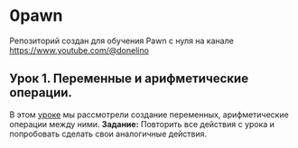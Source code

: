 # 0pawn
Репозиторий создан для обучения Pawn с нуля на канале https://www.youtube.com/@donelino

## Урок 1. Переменные и арифметические операции.

В этом [уроке](https://youtu.be/4hBFwZsC-uE) мы рассмотрели создание переменных, арифметические операции между ними.
**Задание:** Повторить все действия с урока и попробовать сделать свои аналогичные действия.